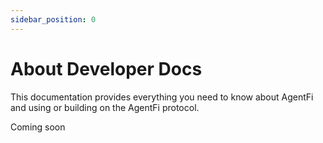 ```yaml
---
sidebar_position: 0
---
```


# About Developer Docs

This documentation provides everything you need to know about AgentFi and using or building on the AgentFi protocol.

Coming soon
